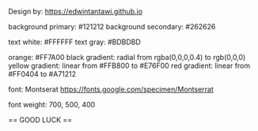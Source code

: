 Design by: https://edwintantawi.github.io

background primary: #121212
background secondary: #262626

text white: #FFFFFF
text gray: #BDBDBD

orange: #FF7A00
black gradient: radial from rgba(0,0,0,0.4) to rgb(0,0,0)
yellow gradient: linear from #FFB800 to #E76F00
red gradient: linear from #FF0404 to #A71212

font: Montserat
https://fonts.google.com/specimen/Montserrat

font weight: 700, 500, 400

== GOOD LUCK ==
